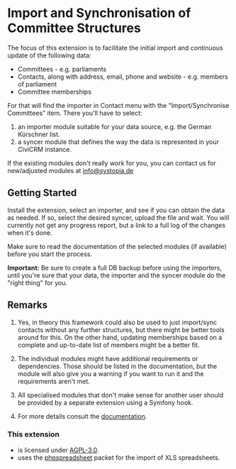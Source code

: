 # Import and Synchronisation of Committee Structures 

The focus of this extension is to facilitate the initial import and continuous update of the following data:
* Committees - e.g. parliaments
* Contacts, along with address, email, phone and website - e.g. members of parliament
* Committee memberships

For that will find the importer in Contact menu with the "Import/Synchronise Committees" item. There you'll have to select:
1. an importer module suitable for your data source, e.g. the German Kürschner list.
2. a syncer module that defines the way the data is represented in your CiviCRM instance.

If the existing modules don't really work for you, you can contact us for new/adjusted modules at [info@systopia.de](mailto:info@systopia.de)

## Getting Started

Install the extension, select an importer, and see if you can obtain the data as needed.
If so, select the desired syncer, upload the file and wait. You will currently not get any progress report, but a link
to a full log of the changes when it's done.

Make sure to read the documentation of the selected modules (if available) before you start the process.

**Important:** Be sure to create a full DB backup before using the importers, until you're 
sure that your data, the importer and the syncer module do the "right thing" for you.  

## Remarks

1. Yes, in theory this framework could also be used to just import/sync contacts 
without any further structures, but there might be better tools around for this. 
On the other hand, updating memberships based on a complete and up-to-date list of members might be a better fit. 

2. The individual modules might have additional requirements or dependencies. Those should be listed
in the documentation, but the module will also give you a warning if you want to run it and
the requirements aren't met.

3. All specialised modules that don't make sense for another user should be
provided by a separate extension using a Symfony hook.

4. For more details consult the [documentation](docs/index.md).

### This extension 
* is licensed under [AGPL-3.0](LICENSE.txt).
* uses the [phpspreadsheet](https://phpspreadsheet.readthedocs.io/en/latest) packet for the import of XLS spreadsheets.
